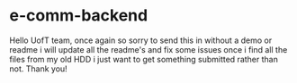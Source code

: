 # e-comm-backend

Hello UofT team, once again so sorry to send this in without a demo or readme i will update all the readme's and fix some issues once i find all the files from my old HDD i just want to get something submitted rather than not. Thank you!
